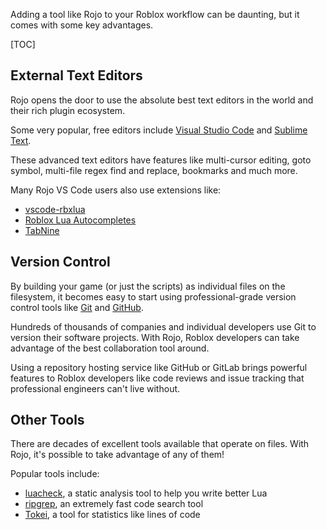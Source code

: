 Adding a tool like Rojo to your Roblox workflow can be daunting, but it comes with some key advantages.

[TOC]

## External Text Editors
Rojo opens the door to use the absolute best text editors in the world and their rich plugin ecosystem.

Some very popular, free editors include [Visual Studio Code](https://code.visualstudio.com) and [Sublime Text](https://www.sublimetext.com).

These advanced text editors have features like multi-cursor editing, goto symbol, multi-file regex find and replace, bookmarks and much more.

Many Rojo VS Code users also use extensions like:

* [vscode-rbxlua](https://marketplace.visualstudio.com/items?itemName=AmaranthineCodices.vscode-rbxlua)
* [Roblox Lua Autocompletes](https://marketplace.visualstudio.com/items?itemName=Kampfkarren.roblox-lua-autofills)
* [TabNine](https://tabnine.com)

## Version Control
By building your game (or just the scripts) as individual files on the filesystem, it becomes easy to start using professional-grade version control tools like [Git](https://git-scm.com) and [GitHub](https://github.com).

Hundreds of thousands of companies and individual developers use Git to version their software projects. With Rojo, Roblox developers can take advantage of the best collaboration tool around.

Using a repository hosting service like GitHub or GitLab brings powerful features to Roblox developers like code reviews and issue tracking that professional engineers can't live without.

## Other Tools
There are decades of excellent tools available that operate on files. With Rojo, it's possible to take advantage of any of them!

Popular tools include:

* [luacheck](https://github.com/mpeterv/luacheck), a static analysis tool to help you write better Lua
* [ripgrep](https://github.com/BurntSushi/ripgrep), an extremely fast code search tool
* [Tokei](https://github.com/XAMPPRocky/tokei), a tool for statistics like lines of code